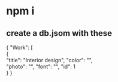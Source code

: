   # npm i 

## create a db.jsom with these   
  
{
  "Work": [  
    {    
      "title": "Interior design", 
      "color": "",  
      "photo": "",
      "font": "",
      "id": 1  
       } 
}  
 
